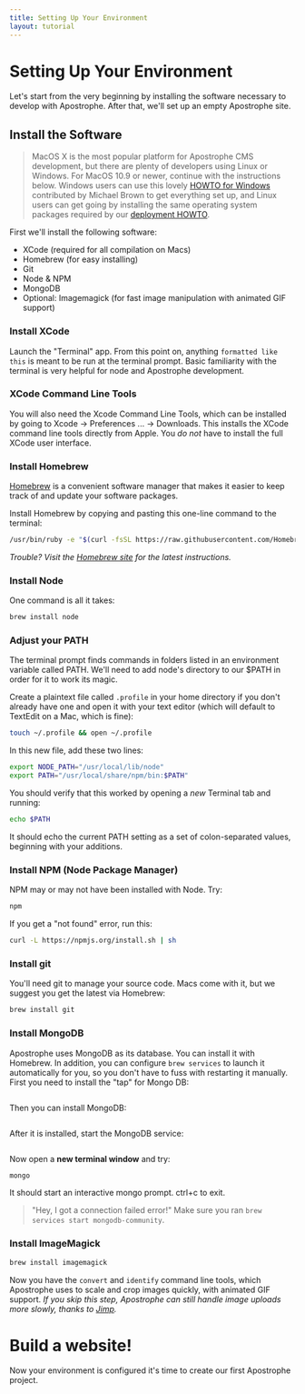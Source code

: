 ```yaml
---
title: Setting Up Your Environment
layout: tutorial
---
```

# Setting Up Your Environment

Let's start from the very beginning by installing the software necessary to develop with Apostrophe. After that, we'll set up an empty Apostrophe site.

## Install the Software

>MacOS X is the most popular platform for Apostrophe CMS development, but there are plenty of developers using Linux or Windows.  For MacOS 10.9 or newer, continue with the instructions below. Windows users can use this lovely [HOWTO for Windows](../howtos/windows.md) contributed by Michael Brown to get everything set up, and Linux users can get going by installing the same operating system packages required by our [deployment HOWTO](../intermediate/deployment.md).

First we'll install the following software:

* XCode \(required for all compilation on Macs\)
* Homebrew \(for easy installing\)
* Git
* Node & NPM
* MongoDB
* Optional: Imagemagick \(for fast image manipulation with animated GIF support\)

### Install XCode

Launch the "Terminal" app. From this point on, anything `formatted like this` is meant to be run at the terminal prompt. Basic familiarity with the terminal is very helpful for node and Apostrophe development.

### XCode Command Line Tools

You will also need the Xcode Command Line Tools, which can be installed by going to Xcode -&gt; Preferences ... -&gt; Downloads. This installs the XCode command line tools directly from Apple. You *do not* have to install the full XCode user interface.

### Install Homebrew

[Homebrew](http://brew.sh/) is a convenient software manager that makes it easier to keep track of and update your software packages.

Install Homebrew by copying and pasting this one-line command to the terminal:

```bash
/usr/bin/ruby -e "$(curl -fsSL https://raw.githubusercontent.com/Homebrew/install/master/install)"
```

_Trouble? Visit the_ [_Homebrew site_](http://brew.sh/) _for the latest instructions._

### Install Node

One command is all it takes:

```bash
brew install node
```

### Adjust your PATH

The terminal prompt finds commands in folders listed in an environment variable called PATH. We'll need to add node's directory to our $PATH in order for it to work its magic.

Create a plaintext file called `.profile` in your home directory if you don't already have one and open it with your text editor \(which will default to TextEdit on a Mac, which is fine\):

```bash
touch ~/.profile && open ~/.profile
```

In this new file, add these two lines:

```bash
export NODE_PATH="/usr/local/lib/node"
export PATH="/usr/local/share/npm/bin:$PATH"
```

You should verify that this worked by opening a _new_ Terminal tab and running:

```bash
echo $PATH
```

It should echo the current PATH setting as a set of colon-separated values, beginning with your additions.

### Install NPM \(Node Package Manager\)

NPM may or may not have been installed with Node. Try:

```bash
npm
```

If you get a "not found" error, run this:

```bash
curl -L https://npmjs.org/install.sh | sh
```

### Install git

You'll need git to manage your source code. Macs come with it, but we suggest you get the latest via Homebrew:

```bash
brew install git
```

### Install MongoDB

Apostrophe uses MongoDB as its database. You can install it with Homebrew. In addition, you can configure `brew services` to launch it automatically for you, so you don't have to fuss with restarting it manually.  First you need to install the "tap" for Mongo DB:

```brew tap mongodb/brew
```
Then you can install MongoDB:

```brew install mongodb-community
```

After it is installed, start the MongoDB service:

```brew services start mongodb-community
```

Now open a **new terminal window** and try:

```bash
mongo
```

It should start an interactive mongo prompt. ctrl+c to exit.

> "Hey, I got a connection failed error!" Make sure you ran `brew services start mongodb-community`.

### Install ImageMagick

```bash
brew install imagemagick
```

Now you have the `convert` and `identify` command line tools, which Apostrophe uses to scale and crop images quickly, with animated GIF support. _If you skip this step, Apostrophe can still handle image uploads more slowly, thanks to_ [_Jimp_](https://npmjs.org/package/jimp)_._

# Build a website!

Now your environment is configured it's time to create our first Apostrophe project.

